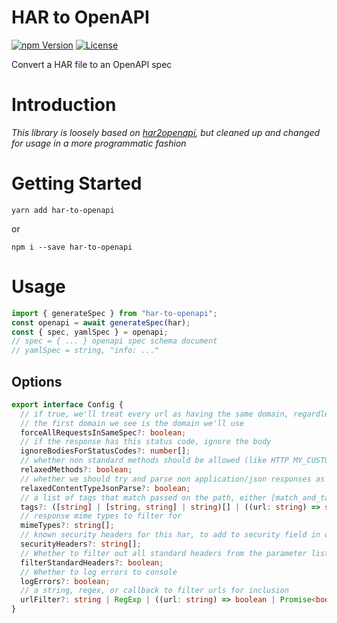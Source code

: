 # HAR to OpenAPI

[![npm Version](https://img.shields.io/npm/v/har-to-openapi.svg)](https://www.npmjs.com/package/har-to-openapi) [![License](https://img.shields.io/npm/l/har-to-openapi.svg)](https://www.npmjs.com/package/har-to-openapi)

Convert a HAR file to an OpenAPI spec

# Introduction

_This library is loosely based on [har2openapi](https://github.com/dcarr178/har2openapi), but cleaned up and changed for usage in a more programmatic fashion_

# Getting Started

```
yarn add har-to-openapi
```

or

```
npm i --save har-to-openapi
```

# Usage

```typescript
import { generateSpec } from "har-to-openapi";
const openapi = await generateSpec(har);
const { spec, yamlSpec } = openapi;
// spec = { ... } openapi spec schema document
// yamlSpec = string, "info: ..."
```

## Options

```typescript
export interface Config {
  // if true, we'll treat every url as having the same domain, regardless of what its actual domain is
  // the first domain we see is the domain we'll use
  forceAllRequestsInSameSpec?: boolean;
  // if the response has this status code, ignore the body
  ignoreBodiesForStatusCodes?: number[];
  // whether non standard methods should be allowed (like HTTP MY_CUSTOM_METHOD)
  relaxedMethods?: boolean;
  // whether we should try and parse non application/json responses as json - defaults to true
  relaxedContentTypeJsonParse?: boolean;
  // a list of tags that match passed on the path, either [match_and_tag] or [match, tag]
  tags?: ([string] | [string, string] | string)[] | ((url: string) => string | string[] | void);
  // response mime types to filter for
  mimeTypes?: string[];
  // known security headers for this har, to add to security field in openapi (e.g. "X-Auth-Token")
  securityHeaders?: string[];
  // Whether to filter out all standard headers from the parameter list in openapi
  filterStandardHeaders?: boolean;
  // Whether to log errors to console
  logErrors?: boolean;
  // a string, regex, or callback to filter urls for inclusion
  urlFilter?: string | RegExp | ((url: string) => boolean | Promise<boolean>);
}
```
